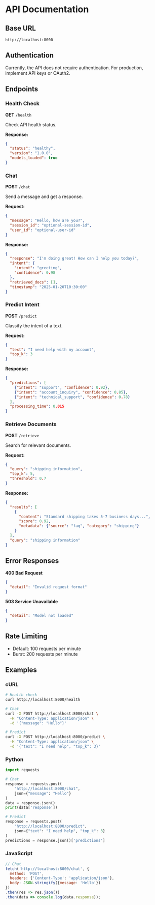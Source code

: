 # API Documentation

## Base URL

```
http://localhost:8000
```

## Authentication

Currently, the API does not require authentication. For production, implement API keys or OAuth2.

## Endpoints

### Health Check

**GET** `/health`

Check API health status.

**Response:**
```json
{
  "status": "healthy",
  "version": "1.0.0",
  "models_loaded": true
}
```

### Chat

**POST** `/chat`

Send a message and get a response.

**Request:**
```json
{
  "message": "Hello, how are you?",
  "session_id": "optional-session-id",
  "user_id": "optional-user-id"
}
```

**Response:**
```json
{
  "response": "I'm doing great! How can I help you today?",
  "intent": {
    "intent": "greeting",
    "confidence": 0.98
  },
  "retrieved_docs": [],
  "timestamp": "2025-01-20T10:30:00"
}
```

### Predict Intent

**POST** `/predict`

Classify the intent of a text.

**Request:**
```json
{
  "text": "I need help with my account",
  "top_k": 3
}
```

**Response:**
```json
{
  "predictions": [
    {"intent": "support", "confidence": 0.92},
    {"intent": "account_inquiry", "confidence": 0.85},
    {"intent": "technical_support", "confidence": 0.78}
  ],
  "processing_time": 0.015
}
```

### Retrieve Documents

**POST** `/retrieve`

Search for relevant documents.

**Request:**
```json
{
  "query": "shipping information",
  "top_k": 5,
  "threshold": 0.7
}
```

**Response:**
```json
{
  "results": [
    {
      "content": "Standard shipping takes 5-7 business days...",
      "score": 0.92,
      "metadata": {"source": "faq", "category": "shipping"}
    }
  ],
  "query": "shipping information"
}
```

## Error Responses

**400 Bad Request**
```json
{
  "detail": "Invalid request format"
}
```

**503 Service Unavailable**
```json
{
  "detail": "Model not loaded"
}
```

## Rate Limiting

- Default: 100 requests per minute
- Burst: 200 requests per minute

## Examples

### cURL

```bash
# Health check
curl http://localhost:8000/health

# Chat
curl -X POST http://localhost:8000/chat \
  -H "Content-Type: application/json" \
  -d '{"message": "Hello"}'

# Predict
curl -X POST http://localhost:8000/predict \
  -H "Content-Type: application/json" \
  -d '{"text": "I need help", "top_k": 3}'
```

### Python

```python
import requests

# Chat
response = requests.post(
    "http://localhost:8000/chat",
    json={"message": "Hello"}
)
data = response.json()
print(data['response'])

# Predict
response = requests.post(
    "http://localhost:8000/predict",
    json={"text": "I need help", "top_k": 3}
)
predictions = response.json()['predictions']
```

### JavaScript

```javascript
// Chat
fetch('http://localhost:8000/chat', {
  method: 'POST',
  headers: {'Content-Type': 'application/json'},
  body: JSON.stringify({message: 'Hello'})
})
.then(res => res.json())
.then(data => console.log(data.response));
```